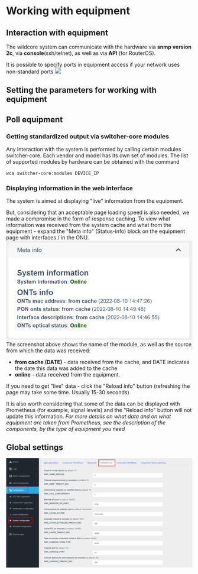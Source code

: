 # Working with equipment

## Interaction with equipment
The wildcore system can communicate with the hardware via **snmp version 2c**,
via **console**(ssh/telnet), as well as via **API** (for RouterOS).

It is possible to specify ports in equipment access if your network uses non-standard ports
<img src="../../assets/device_access_editing.png" width="700"/>

## Setting the parameters for working with equipment

## Poll equipment
### Getting standardized output via switcher-core modules
Any interaction with the system is performed by calling certain modules switcher-core.
Each vendor and model has its own set of modules.
The list of supported modules by hardware can be obtained with the command
```
wca switcher-core:modules DEVICE_IP
```

### Displaying information in the web interface
The system is aimed at displaying "live" information from the equipment.

But, considering that an acceptable page loading speed is also needed, we made a compromise in the form of response caching.
To view what information was received from the system cache and what from the equipment - expand the "Meta info" (Status-info) block on the equipment page with interfaces / in the ONU.
![](../assets/meta_info_loading.png)
The screenshot above shows the name of the module, as well as the source from which the data was received:

* **from cache (DATE)** - data received from the cache, and DATE indicates the date this data was added to the cache
* **online** - data received from the equipment.

If you need to get "live" data - click the "Reload info" button (refreshing the page may take some time. Usually 15-30 seconds)

It is also worth considering that some of the data can be displayed with Prometheus (for example, signal levels) and the "Reload info" button will not update this information.
_For more details on what data and on what equipment are taken from Prometheus, see the description of the components, by the type of equipment you need_

## Global settings
![](../assets/switcher_core_config.png)

